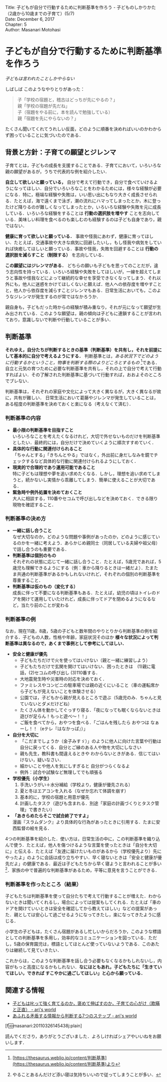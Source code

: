 Title: 子どもが自分で行動するために判断基準を作ろう - 子どものしかりかた（2歳から10歳までの子育て）(5/7)  
Date: December 6, 2017  
Chapter: 5  
Author: Masanari Motohasi  


# 子どもが自分で行動するために判断基準を作ろう
*子どもは言われたことしかやらない*

しばしば このようなやりとりがあった：

> 子「学校の宿題と，稽古はどっちが先にやるの？」  
> 親「学校の宿題が先だね」  
> 子（宿題をやる前に，本を読んで勉強している）  
> 親「宿題を先にやらないの？」  

たくさん聞いてくれてうれしい反面，どのように順番を決めればいいのかわからず困っていることに気づいたのである．

## 背景と方針：子育ての願望とジレンマ

子育てとは，子どもの成長を支援することである．子育てにおいて，いろいろな親の願望があるが，うちで代表的な例を紹介したい．

**自立して欲しいと願っている，**
自分で考えて行動でき，自分で食べていけるようになってほしい．自分でいろいろなことをわかるためには，様々な経験が必要になる．特に，極端な経験や失敗は，いい思い出にもなり大きく成長させられる．たとえば，海で遠くまで泳ぎ，潮の流れにハマってしまったとか，木に登ったけど降りるのが難しくなってしまったとか，いろいろな経験や失敗を元に成長している．いろいろな経験をすることは **行動の選択肢を増やす** ことを志向している．美味しい料理を食べるのも楽しむのも経験するのは子ども自身であり，親ではない．

**健康に育って欲しいと願っている．**
事故や怪我にあわず，健康に育ってほしい．たとえば，交通事故や大きな病気に回避したいし，もし怪我や病気をしていれば快癒してほしいと願っている．事故や怪我，失敗を回避することは **行動の選択肢を減らすこと（制限する）** を志向している．

**この願望にはジレンマがある．**
どちらの願いも子どもを思ってのことだが，違う志向性を持っている．いろいろ経験や失敗をしてほしいが，一線を超えてしまうと事故や怪我などによって継続的な幸せを享受できなくなってしまう．それ以外にも，他人に迷惑をかけてほしくないと願えば．他人への依存度を増やすことと，他人から依存度を減らすことジレンマもある．日常生活においても，このようなジレンマが発生するのが常ではなかろうか．

親自身も，子どもだった時からの経験が積み重なり，それが元になって願望が生み出されている．このような願望は，親の傾向は子どもに連鎖することが言われており，意識しないで判断や行動していることが多い．


## 判断基準

**それゆえ，自分たちが判断するときの基準（判断基準）を共有し，それを前提にして基本的に自分で考えるようにする．**
判断基準とは，*ある状況下でどのように行動するかということ，物事を判断する際のよりどころとするもの* [^criterion]である．自立と元気の育つために必要な判断基準を共有し，それの上で自分で考えて行動すればよい．その了解された判断基準に基づいて行動すれば，おおよそのところでブレない．

[^criterion]: [https://thesaurus.weblio.jp/content/判断基準](https://thesaurus.weblio.jp/content/判断基準)より

判断基準は，それぞれの家庭や文化によって大きく異なるが，大きく異なるが故に，共有が難しい．
日常生活において葛藤やジレンマが発生していることは，ある程度の判断基準を決めておくと楽になる（考えなくて済む）．

### 判断基準の内容

- **最小限の判断基準を目指すこと**  
	いろいろなことを考えたくなるけれど，大切で外せないものだけを判断基準としたい．最終的には，自分だけで決めていくように順次すすめていく．
- **具体的な行動に関連付けられること**  
	「ちゃんとする」「きちんとやる」ではなく，外出前に身だしなみを鏡でチェックするなど具体的な行動に関連付けられるようにしておく．
- **現実的で合理的であり運用可能であること**  
	特に子どもは理想や夢を追い求めたくなる．しかし，理想を追い求めてしまうと，続かないし実情から乖離してしまう．簡単に使えることが大切である．
- **緊急時や例外処置を決めておくこと**  
	大人に相談する，110番やセコムで呼び出しなどを決めておく．できる限り現物を確認すること．



### 判断基準の決め方

- **一緒に話し合うこと**  
	なぜ大切なのか，どのような問題や事例があったのか，どのように感じているのかを一緒に考えよう．あらかじめ親同士（同居している夫婦や祖父母）で話し合うのも重要である．
- **判断基準は個別のもの**  
	それぞれの状態に応じて一緒に話し合うこと．たとえば，5歳児であれば，5歳児も理解できるようにする（例：車から降りるときは一緒だよ）．たまたま共通の判断基準があるかもしれないけれど，それぞれの個別の判断基準を尊重すること．
- **判断基準は仮のもの（変化する）**  
	成長に伴って不要になる判断基準もある．たとえば，幼児の頃はトイレのドアを開けて運用していたけれど，成長に伴ってドアを閉めるようになるなど，当たり前のことが変わる


### 判断基準の例
なお，現在11歳，8歳，5歳の子どもと数年間のやりとりから判断基準の例を紹介する．子どもの人数，性格や年齢，家庭状況そのほか **様々な状況によって判断基準は異なるので，あくまで事例として参考にしてほしい．**

- **安全と健康が優先**
	- 子どもたちだけで火を使ってはいけない（親と一緒に練習しよう）
	- 子どもたちだけで玄関を開けてはいけない．困ったときは　(1)親に電話，(2)セコムの呼び出し (3)110番する．
	- 大地震発生時や災害時の対応を決めておく．
	- ファミレスやコンビニの駐車場では親の近くにいること（車の運転席から子どもが見えないことを体験させる）
	- 公園では，子どもから親が見えるところで遊ぶ（5歳児のみ．ちゃんと見ていないとダメだけどね）
	- たくさん体を動かしてぐっすり寝る．「夜になっても眠くならないときは遊びが足らん！もっと遊べ〜！！」
	- ご飯を食べてから，おやつを食べる．「ごはんを残したら おやつは なぁーし！！（eテレ『はなかっぱ』）」
- **自分を大切に**
	- 「こだまでしょうか（金子みすゞ）」のように他人に向けた言葉や行動は自分に戻ってくる．自分とご縁のある人や物を大切にしなさい
	- 親も先生，教科書も間違えるときや わからないときがある．信じてはいけない，疑いなさい．
	- 細かいことや他人を気にしすぎると 自分がつらくなるよ
	- 例外：試合や試験など無理してでも頑張る
- **学校優先（小学生）**
	1. 手洗いうがい＋水分補給（学校より，健康が優先される）
	2. 夏と冬はエアコンを入れる（なぜか忘れて体調を崩す）
	3. 基本的に，学校の宿題と用意が優先
	4. 計画したタスク（遊びも含まれる．別途「家庭の計画づくりとタスク管理」で書きたい）
- **「あきらめたらそこで試合終了ですよ」**  
	漫画『スラムダンク』より具体的な行為があったときに引用する．たまに安西監督の絵を見る．

4つの判断基準を紹介した．使い方は，日常生活の中に，この判断基準を織り込んで使う．たとえば，他人を傷つけるような言葉を使ったときは「自分を大切に」と伝える．たとえば「友達に届けたいものがあるから（学校優先より）先にやったよ」のように会話は成り立ちやすい．早く寝ないときは「安全と健康が優先だよ」の健康である．最近は子どもたちから早く寝ようと言われることが多い[^sleep]．家族の中で普遍的な判断基準があるため，平等に意見を言うことができる．

[^sleep]: やることあるんだけど添い寝は気持ちいいので従ってしまうことが多い．



### 判断基準を作ったところ（結果）
子どもたちは判断基準を使って自分たちで考えて行動することが増えた．わからないときは聞いてくれるし，場合によっては提案もしてくれる．たとえば「車のドアを開けていいときは安全を確認してから教えてほしい」などの提案があった．親としては安心して過ごせるようになってきたし，楽になってきたように感じる．

小学生の子どもは，たくさん宿題があるし忙しいからだろうか，このような標語としての判断基準を多用し，効率的なコミュニケーションを図っている．ただし，5歳の保育園児は，標語としてほとんど使っていないようである．このあたりは継続して見ていきたい．

これからは，このような判断基準を話し合う必要もなくなるかもしれないし，内容がもっと高度になるかもしれない．**なにはともあれ，子どもたちに「生きていてほしい，できれば すこやかに過ごしてほしい」と心から願っている．**


## 関連する情報
- [子どもは叱って強く育てるのか，褒めて伸ばすのか，子育ての心がけ（欺瞞と正直） - ari's world](http://motohasi.hatenablog.com/entry/2017/12/10/231241)
- [あふれる矛盾する情報から判断する7つのステップ - ari's world](http://motohasi.hatenablog.com/entry/2013/11/27/064751)

[f:id:masanari:20110326145438j:plain]

読んでくださり，ありがとうございました．よろしければシェアやいいねをお願いします．
